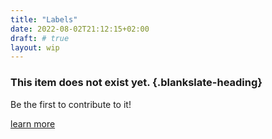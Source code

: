 ```yaml
---
title: "Labels"
date: 2022-08-02T21:12:15+02:00
draft: # true
layout: wip
---
```


<!-- Please update once the item has been implemented -->
<!-- Make sure to remove the layout: wip -->

### This item does not exist yet. {.blankslate-heading}

Be the first to contribute to it!

[learn more](/guidelines/contributing)
